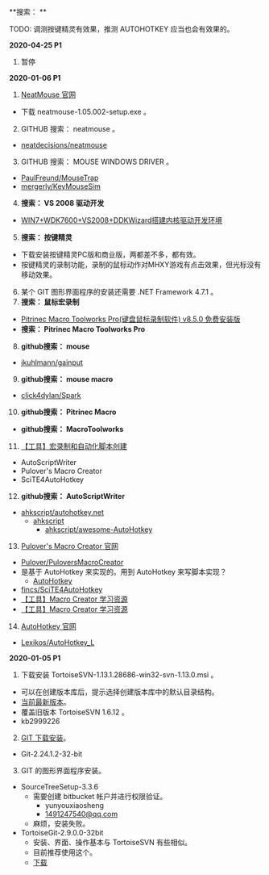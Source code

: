**搜索： **

TODO:
调测按键精灵有效果，推测 AUTOHOTKEY 应当也会有效果的。

**2020-04-25 P1**
1. 暂停

**2020-01-06 P1**
1. [NeatMouse 官网](https://neatdecisions.com/products/neatmouse/)
- 下载 neatmouse-1.05.002-setup.exe 。
2. GITHUB 搜索： neatmouse 。
- [neatdecisions/neatmouse](https://github.com/neatdecisions/neatmouse)
3. GITHUB 搜索： MOUSE WINDOWS DRIVER 。
- [PaulFreund/MouseTrap](https://github.com/PaulFreund/MouseTrap)
- [mergerly/KeyMouseSim](https://github.com/mergerly/KeyMouseSim)
4. **搜索： VS 2008 驱动开发**
- [WIN7+WDK7600+VS2008+DDKWizard搭建内核驱动开发环境](https://blog.csdn.net/Ansbic/article/details/47911211)
5. **搜索： 按键精灵**
- 下载安装按键精灵PC版和商业版，两都差不多，都有效。
- 按键精灵的录制功能，录制的鼠标动作对MHXY游戏有点击效果，但光标没有移动效果。
6. 某个 GIT 图形界面程序的安装还需要 .NET Framework 4.7.1 。
7. **搜索： 鼠标宏录制**
- [Pitrinec Macro Toolworks Pro(键盘鼠标录制软件) v8.5.0 免费安装版](https://www.jb51.net/softs/607021.html)
- **搜索： Pitrinec Macro Toolworks Pro**
8. **github搜索： mouse**
- [jkuhlmann/gainput](https://github.com/jkuhlmann/gainput)
9. **github搜索： mouse macro**
- [click4dylan/Spark](https://github.com/click4dylan/Spark)
10. **github搜索： Pitrinec Macro**
- **github搜索： MacroToolworks**
11. [【工具】宏录制和自动化脚本创建](https://zhuanlan.zhihu.com/p/19772251)
- AutoScriptWriter
- Pulover's Macro Creator
- SciTE4AutoHotkey 
12. **github搜索： AutoScriptWriter**
- [ahkscript/autohotkey.net](https://github.com/ahkscript/autohotkey.net)
  + [ahkscript](https://github.com/ahkscript)
    - [ahkscript/awesome-AutoHotkey](https://github.com/ahkscript/awesome-AutoHotkey)
13. [Pulover's Macro Creator 官网](https://www.macrocreator.com/)
- [Pulover/PuloversMacroCreator](https://github.com/Pulover/PuloversMacroCreator)
- 是基于 AutoHotkey 来实现的。用到 AutoHotkey 来写脚本实现？
  + [AutoHotkey]()
- [fincs/SciTE4AutoHotkey](https://github.com/fincs/SciTE4AutoHotkey)
- [【工具】Macro Creator 学习资源](https://zhuanlan.zhihu.com/p/19772667)
- [【工具】Macro Creator 学习资源](https://www.jianshu.com/p/d9f8a6f281e2)
14. [AutoHotkey 官网](https://www.autohotkey.com/)
- [Lexikos/AutoHotkey_L](https://github.com/Lexikos/AutoHotkey_L)


**2020-01-05 P1**
1. 下载安装 TortoiseSVN-1.13.1.28686-win32-svn-1.13.0.msi 。
- 可以在创建版本库后，提示选择创建版本库中的默认目录结构。
- [当前最新版本](https://tortoisesvn.net/downloads.html)。 
- 覆盖旧版本 TortoiseSVN 1.6.12 。
- kb2999226
2. [GIT 下载安装](https://git-scm.com/downloads)。
- Git-2.24.1.2-32-bit
3. GIT 的图形界面程序安装。
- SourceTreeSetup-3.3.6
  + 需要创建 bitbucket 帐户并进行权限验证。
    - yunyouxiaosheng 
	- 1491247540@qq.com
  + 麻烦，安装失败。
- TortoiseGit-2.9.0.0-32bit
  + 安装、界面、操作基本与 TortoiseSVN 有些相似。
  + 目前推荐使用这个。
  + [下载](https://tortoisegit.org/download/)

